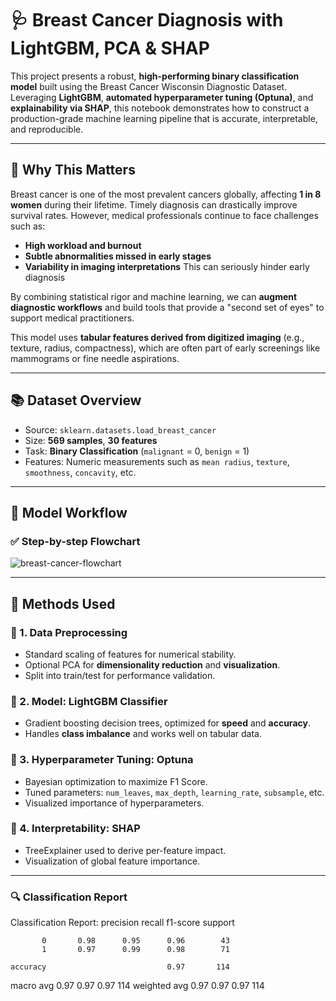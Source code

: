 # 🩺 Breast Cancer Diagnosis with LightGBM, PCA & SHAP

This project presents a robust, **high-performing binary classification model** built using the Breast Cancer Wisconsin Diagnostic Dataset. Leveraging **LightGBM**, **automated hyperparameter tuning (Optuna)**, and **explainability via SHAP**, this notebook demonstrates how to construct a production-grade machine learning pipeline that is accurate, interpretable, and reproducible.

---

## 🧠 Why This Matters

Breast cancer is one of the most prevalent cancers globally, affecting **1 in 8 women** during their lifetime. Timely diagnosis can drastically improve survival rates. However, medical professionals continue to face challenges such as:

- **High workload and burnout**
- **Subtle abnormalities missed in early stages**
- **Variability in imaging interpretations**
This can seriously hinder early diagnosis

By combining statistical rigor and machine learning, we can **augment diagnostic workflows** and build tools that provide a "second set of eyes" to support medical practitioners.

This model uses **tabular features derived from digitized imaging** (e.g., texture, radius, compactness), which are often part of early screenings like mammograms or fine needle aspirations.

---

## 📚 Dataset Overview

- Source: `sklearn.datasets.load_breast_cancer`
- Size: **569 samples**, **30 features**
- Task: **Binary Classification** (`malignant` = 0, `benign` = 1)
- Features: Numeric measurements such as `mean radius`, `texture`, `smoothness`, `concavity`, etc.

---

## 🔧 Model Workflow

### ✅ Step-by-step Flowchart

![breast-cancer-flowchart](https://github.com/user-attachments/assets/37fafd17-4016-4499-aa45-bea6d17dcb2a)


---

## 🔬 Methods Used

### 📌 1. **Data Preprocessing**
- Standard scaling of features for numerical stability.
- Optional PCA for **dimensionality reduction** and **visualization**.
- Split into train/test for performance validation.

### 📌 2. **Model: LightGBM Classifier**
- Gradient boosting decision trees, optimized for **speed** and **accuracy**.
- Handles **class imbalance** and works well on tabular data.

### 📌 3. **Hyperparameter Tuning: Optuna**
- Bayesian optimization to maximize F1 Score.
- Tuned parameters: `num_leaves`, `max_depth`, `learning_rate`, `subsample`, etc.
- Visualized importance of hyperparameters.

### 📌 4. **Interpretability: SHAP**
- TreeExplainer used to derive per-feature impact.
- Visualization of global feature importance.

---


### 🔍 Classification Report
Classification Report:
               precision    recall  f1-score   support

           0       0.98      0.95      0.96        43
           1       0.97      0.99      0.98        71

    accuracy                           0.97       114
   macro avg       0.97      0.97      0.97       114
weighted avg       0.97      0.97      0.97       114


